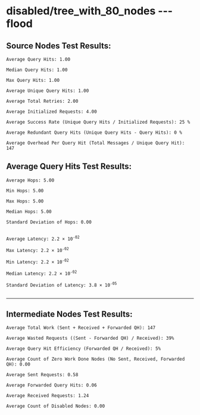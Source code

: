 # disabled/tree_with_80_nodes --- flood
## Source Nodes Test Results:
	Average Query Hits: 1.00

	Median Query Hits: 1.00

	Max Query Hits: 1.00

	Average Unique Query Hits: 1.00

	Average Total Retries: 2.00

	Average Initialized Requests: 4.00

	Average Success Rate (Unique Query Hits / Initialized Requests): 25 %

	Average Redundant Query Hits (Unique Query Hits - Query Hits): 0 %

	Average Overhead Per Query Hit (Total Messages / Unique Query Hit): 147



## Average Query Hits Test Results:
<pre><code>Average Hops: 5.00

Min Hops: 5.00

Max Hops: 5.00

Median Hops: 5.00

Standard Deviation of Hops: 0.00


Average Latency: 2.2 × 10<sup>-02</sup>

Max Latency: 2.2 × 10<sup>-02</sup>

Min Latency: 2.2 × 10<sup>-02</sup>

Median Latency: 2.2 × 10<sup>-02</sup>

Standard Deviation of Latency: 3.8 × 10<sup>-05</sup>

</code></pre>

---------------------------------------------
## Intermediate Nodes Test Results:

	Average Total Work (Sent + Received + Forwarded QH): 147

	Average Wasted Requests ((Sent - Forwarded QH) / Received): 39%

	Average Query Hit Efficiency (Forwarded QH / Received): 5%

	Average Count of Zero Work Done Nodes (No Sent, Received, Forwarded QH): 0.00

	Average Sent Requests: 0.58

	Average Forwarded Query Hits: 0.06

	Average Received Requests: 1.24

	Average Count of Disabled Nodes: 0.00


